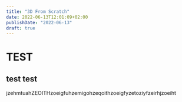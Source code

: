 ```yaml
---
title: "3D From Scratch"
date: 2022-06-13T12:01:09+02:00
publishDate: "2022-06-13"
draft: true
---
```


# TEST

## test test

jzehmtuahZEOITHzoeigfuhzemigohzeqoithzoeigfyzetoziyfzeirhjzoeiht